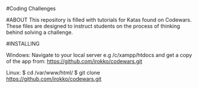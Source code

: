 #Coding Challenges

#ABOUT 
This repository is filled with tutorials for Katas found on Codewars. These files are designed to instruct students on the process of thinking behind solving a challenge.

#INSTALLING

Windows:
Navigate to your local server e.g /c/xampp/htdocs and get a copy of the app from: https://github.com/irokko/codewars.git

Linux:
$ cd /var/www/html/
$ git clone https://github.com/irokko/codewars.git
